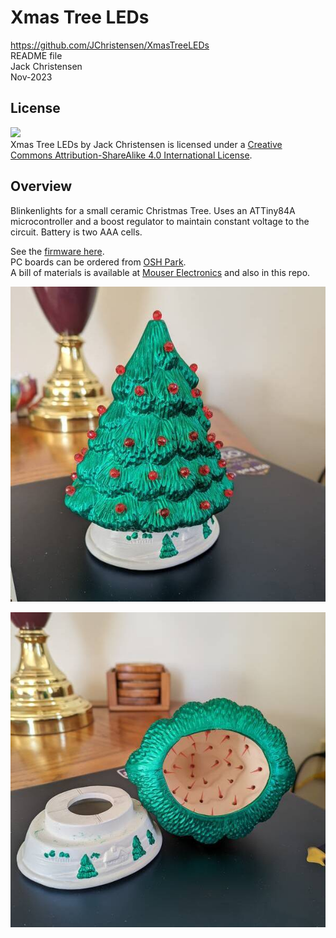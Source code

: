# Xmas Tree LEDs
https://github.com/JChristensen/XmasTreeLEDs  
README file  
Jack Christensen  
Nov-2023

## License
![](https://licensebuttons.net/l/by-sa/4.0/88x31.png)  
Xmas Tree LEDs by Jack Christensen is licensed under a [Creative Commons Attribution-ShareAlike 4.0 International License](http://creativecommons.org/licenses/by-sa/4.0/).

## Overview
Blinkenlights for a small ceramic Christmas Tree. Uses an ATTiny84A microcontroller and a boost regulator to maintain constant voltage to the circuit. Battery is two AAA cells.

See the [firmware here](https://github.com/JChristensen/XmasTree).  
PC boards can be ordered from [OSH Park](https://oshpark.com/shared_projects/T9Cb02lh).  
A bill of materials is available at [Mouser Electronics](https://www.mouser.com/ProjectManager/ProjectDetail.aspx?AccessID=e903af6094) and also in this repo.  

![](https://raw.githubusercontent.com/JChristensen/XmasTreeLEDs/master/extras/tree1.jpg)

![](https://raw.githubusercontent.com/JChristensen/XmasTreeLEDs/master/extras/tree2.jpg)
